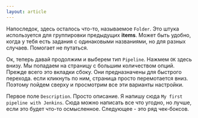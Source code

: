 ```yaml
---
layout: article
---
```

Напоследок, здесь осталось что-то, называемое `Folder`. Это штука используется для группировки предыдущих **items**. Может быть удобно, когда у тебя есть задания с одинаковыми названиями, но для разных случаев. Помогает не путаться.

Ок, теперь давай продолжим и выберем тип `Pipeline`. Нажмем `ОК` здесь внизу. Мы попадаем на страницу с большим количеством опций. Прежде всего это вкладки сбоку. Они предназначены для быстрого перехода. если кликнуть по ним, страница просто перемотается вниз. Поэтому пойдем сверху и просмотрим все эти варианты настройки.

Первое поле `Description`. Просто описание. Я напишу сюда `My first pipeline with Jenkins`. Сюда можно написать все что угодно, но лучше, если это будет что-то осмысленное. Следующее - это ряд чек-боксов.
